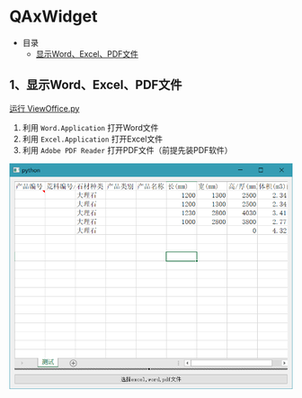 # QAxWidget

- 目录
  - [显示Word、Excel、PDF文件](#1、显示Word、Excel、PDF文件)

## 1、显示Word、Excel、PDF文件
[运行 ViewOffice.py](ViewOffice.py)

1. 利用 `Word.Application` 打开Word文件
1. 利用 `Excel.Application` 打开Excel文件
1. 利用 `Adobe PDF Reader` 打开PDF文件（前提先装PDF软件）

![ViewOffice](ScreenShot/ViewOffice.png)
